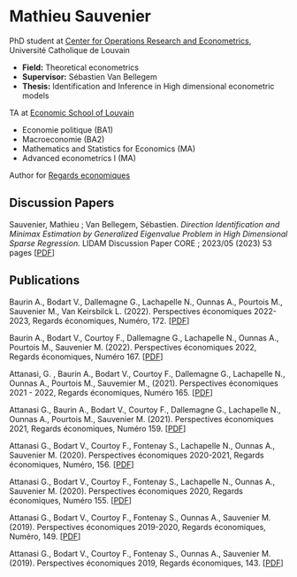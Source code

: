 # Mathieu Sauvenier
PhD student at [Center for Operations Research and Econometrics](https://uclouvain.be/fr/node/4474), Université Catholique de Louvain 
* **Field:** Theoretical econometrics
* **Supervisor:** Sébastien Van Bellegem
* **Thesis:** Identification and Inference in High dimensional econometric models 

TA at [Economic School of Louvain](https://uclouvain.be/en/faculties/espo/esl)
* Economie politique (BA1)
* Macroeconomie (BA2)
* Mathematics and Statistics for Economics (MA)
* Advanced econometrics I (MA)


Author for [Regards economiques](https://www.regards-economiques.be/index.php/auteurs?cid=162)
## Discussion Papers

Sauvenier, Mathieu ; Van Bellegem, Sébastien. *Direction Identification and Minimax Estimation by Generalized Eigenvalue Problem in High Dimensional Sparse Regression.* LIDAM Discussion Paper CORE ; 2023/05 (2023) 53 pages [[PDF](https://dial.uclouvain.be/pr/boreal/en/object/boreal%3A272429/datastream/PDF_01/view)]

## Publications

Baurin A., Bodart V., Dallemagne G., Lachapelle N., Ounnas A., Pourtois M., Sauvenier M., Van Keirsbilck L. (2022). Perspectives économiques 2022-2023, Regards économiques, Numéro, 172. [[PDF](https://www.regards-economiques.be/images/reco-pdf/reco_224.pdf)]

Baurin A., Bodart V., Courtoy F., Dallemagne G., Lachapelle N., Ounnas A., Pourtois M., Sauvenier M. (2022). Perspectives économiques 2022, Regards économiques, Numéro 167. [[PDF](https://www.regards-economiques.be/images/reco-pdf/reco_224.pdf)]

Attanasi, G. , Baurin A., Bodart V., Courtoy F., Dallemagne G., Lachapelle N., Ounnas A., Pourtois M., Sauvemier M.,  (2021). Perspectives économiques 2021 - 2022, Regards économiques,  Numéro 165. [[PDF](https://www.regards-economiques.be/images/reco-pdf/reco_215.pdf)]

Attanasi G., Baurin A., Bodart V., Courtoy F., Dallemagne G., Lachapelle N., Ounnas A., Pourtois M., Sauvenier M. (2021). Perspectives économiques 2021, Regards économiques, Numéro 159. [[PDF](https://www.regards-economiques.be/images/reco-pdf/reco_207.pdf)]

Attanasi G., Bodart V., Courtoy F., Fontenay S., Lachapelle N., Ounnas A., Sauvenier M. (2020). Perspectives économiques 2020-2021, Regards économiques, Numéro, 156. [[PDF](https://www.regards-economiques.be/images/reco-pdf/reco_204.pdf)]

Attanasi G., Bodart V., Courtoy F., Fontenay S., Lachapelle N., Ounnas A., Sauvenier M. (2020). Perspectives économiques 2020, Regards économiques, Numéro 155. [[PDF](https://www.regards-economiques.be/images/reco-pdf/reco_199.pdf)]

Attanasi G., Bodart V., Courtoy F., Fontenay S., Ounnas A., Sauvenier M. (2019). Perspectives économiques 2019-2020, Regards économiques, Numéro, 149. [[PDF](https://www.regards-economiques.be/images/reco-pdf/reco_192.pdf)]

Attanasi G., Bodart V., Courtoy F., Fontenay S., Ounnas A., Sauvenier M. (2019). Perspectives économiques 2019, Regards économiques, 143. [[PDF](https://www.regards-economiques.be/images/reco-pdf/reco_186.pdf)]
